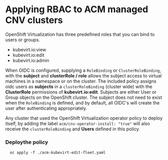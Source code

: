 # Applying RBAC to ACM managed CNV clusters
OpenShift Virtualization has three predefined roles that you can bind to users or groups.
  * kubevirt.io:view
  * kubevirt.io:edit
  * kubevirt.io:admin

When OIDC is configured, supplying a `RoleBinding` or `ClusterRoleBinding`, with the **subject** and **clusterRole / role** allows the subject access to virtual machines in a namespace or on the cluster. The included policy assigns oidc users as **subjects** in a `clusterRoleBinding` (cluster wide) with the **ClusterRole** permissions of **kubevirt.io:edit**. Subjects are either User or Group objects on the OpenShift cluster. The subject does not need to exist when the `RoleBinding` is defined, and by default, all OIDC's will create the user after authenticating appropriately.

Any cluster that used the OpenShift Virtualization operator policy to deploy itself, by adding the label `acm/cnv-operator-install: "true"` will also receive the `clusterRoleBinding` and **Users** defined in this policy.

### Deploythe policy
```
  oc apply -f ./acm-kubevirt-edit-fleet.yaml
```